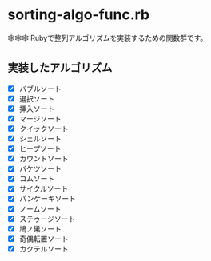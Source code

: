 # sorting-algo-func.rb

🕸️🕸️🕸️ Rubyで整列アルゴリズムを実装するための関数群です。  

## 実装したアルゴリズム

- [x] バブルソート
- [x] 選択ソート
- [x] 挿入ソート
- [x] マージソート
- [x] クイックソート
- [x] シェルソート
- [x] ヒープソート
- [x] カウントソート
- [x] バケツソート
- [x] コムソート
- [x] サイクルソート
- [x] パンケーキソート
- [x] ノームソート
- [x] ステゥージソート
- [x] 鳩ノ巣ソート
- [x] 奇偶転置ソート
- [x] カクテルソート
